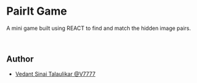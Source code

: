 # PairIt Game

A mini game built using REACT to find and match the hidden image pairs.


<br/>

## Author

- [Vedant Sinai Talaulikar @V7777](https://www.github.com/V7777)
